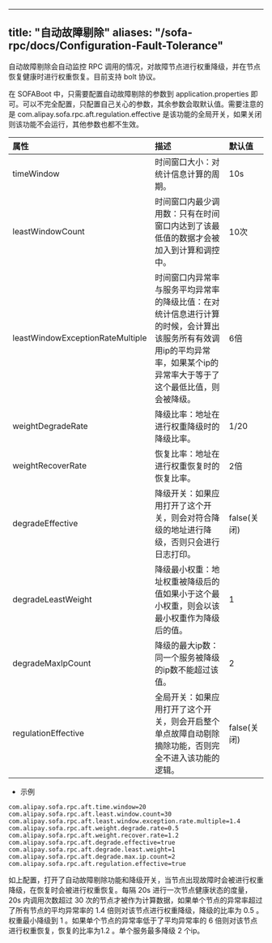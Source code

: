 
---
title: "自动故障剔除"
aliases: "/sofa-rpc/docs/Configuration-Fault-Tolerance"
---


自动故障剔除会自动监控 RPC 调用的情况，对故障节点进行权重降级，并在节点恢复健康时进行权重恢复。目前支持 bolt 协议。

在 SOFABoot 中，只需要配置自动故障剔除的参数到 application.properties 即可。可以不完全配置，只配置自己关心的参数，其余参数会取默认值。需要注意的是 com.alipay.sofa.rpc.aft.regulation.effective 是该功能的全局开关，如果关闭则该功能不会运行，其他参数也都不生效。


| 属性 | 描述 | 默认值 |
| :--- | :--- | :--- |
| timeWindow | 时间窗口大小：对统计信息计算的周期。 | 10s |
| leastWindowCount | 时间窗口内最少调用数：只有在时间窗口内达到了该最低值的数据才会被加入到计算和调控中。 | 10次 |
| leastWindowExceptionRateMultiple | 时间窗口内异常率与服务平均异常率的降级比值：在对统计信息进行计算的时候，会计算出该服务所有有效调用ip的平均异常率，如果某个ip的异常率大于等于了这个最低比值，则会被降级。 | 6倍 |
| weightDegradeRate | 降级比率：地址在进行权重降级时的降级比率。 | 1/20 |
| weightRecoverRate | 恢复比率：地址在进行权重恢复时的恢复比率。 | 2倍 |
| degradeEffective | 降级开关：如果应用打开了这个开关，则会对符合降级的地址进行降级，否则只会进行日志打印。 | false(关闭) |
| degradeLeastWeight | 降级最小权重：地址权重被降级后的值如果小于这个最小权重，则会以该最小权重作为降级后的值。 | 1 |
| degradeMaxIpCount | 降级的最大ip数：同一个服务被降级的ip数不能超过该值。 | 2 |
| regulationEffective | 全局开关：如果应用打开了这个开关，则会开启整个单点故障自动剔除摘除功能，否则完全不进入该功能的逻辑。 | false(关闭) |



* 示例
```
com.alipay.sofa.rpc.aft.time.window=20
com.alipay.sofa.rpc.aft.least.window.count=30
com.alipay.sofa.rpc.aft.least.window.exception.rate.multiple=1.4
com.alipay.sofa.rpc.aft.weight.degrade.rate=0.5
com.alipay.sofa.rpc.aft.weight.recover.rate=1.2
com.alipay.sofa.rpc.aft.degrade.effective=true
com.alipay.sofa.rpc.aft.degrade.least.weight=1
com.alipay.sofa.rpc.aft.degrade.max.ip.count=2
com.alipay.sofa.rpc.aft.regulation.effective=true
```
如上配置，打开了自动故障剔除功能和降级开关，当节点出现故障时会被进行权重降级，在恢复时会被进行权重恢复。每隔 20s 进行一次节点健康状态的度量，20s 内调用次数超过 30 次的节点才被作为计算数据，如果单个节点的异常率超过了所有节点的平均异常率的 1.4 倍则对该节点进行权重降级，降级的比率为 0.5 。权重最小降级到 1 。如果单个节点的异常率低于了平均异常率的 6 倍则对该节点进行权重恢复，恢复的比率为1.2 。单个服务最多降级 2 个ip。
